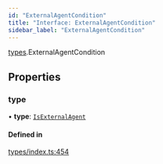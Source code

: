```yaml
---
id: "ExternalAgentCondition"
title: "Interface: ExternalAgentCondition"
sidebar_label: "ExternalAgentCondition"
---
```


[types](../../../modules/Types/Types.md).ExternalAgentCondition

## Properties

### type

• **type**: [`IsExternalAgent`](../../../enums/Types/ConditionType/ConditionType.md#isexternalagent)

#### Defined in

[types/index.ts:454](https://github.com/PolymeshAssociation/polymesh-sdk/blob/372a67e5d/src/types/index.ts#L454)
